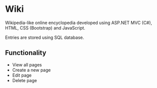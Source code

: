 # Wiki

Wikipedia-like online encyclopedia developed using ASP.NET MVC (C#), HTML, CSS (Bootstrap) and JavaScript.

Entries are stored using SQL database. 


## Functionality
- View all pages
- Create a new page
- Edit page
- Delete page


